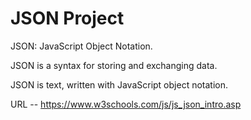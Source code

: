 # JSON Project
JSON: JavaScript Object Notation.

JSON is a syntax for storing and exchanging data.

JSON is text, written with JavaScript object notation.

URL -- https://www.w3schools.com/js/js_json_intro.asp